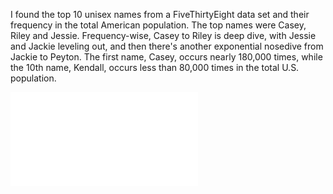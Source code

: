 I found the top 10 unisex names from a FiveThirtyEight data set and their frequency in the total American population. The top names were Casey, Riley and Jessie. Frequency-wise, Casey to Riley is deep dive, with Jessie and Jackie leveling out, and then there's another exponential nosedive from Jackie to Peyton. The first name, Casey, occurs nearly 180,000 times, while the 10th name, Kendall, occurs less than 80,000 times in the total U.S. population. 

![Top Unisex Names in U.S.](Top_Unisex_Names_in_U.S._Frequency_chartbuilder.pdf)

